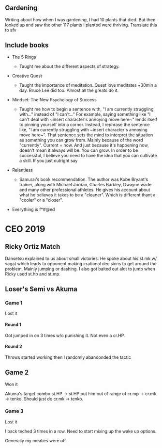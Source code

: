 ## Gardening
Writing about how when I was gardening, I had 10 plants that died.
But then looked up and saw the other 117 plants I planted were thriving.
Translate this to sfv

## Include books
 * The 5 Rings
     * Taught me about the different aspects of strategy.
 * Creative Quest
     * Taught the importance of meditation. Quest love meditates ~30min a day. Bruce Lee did too. Almost all the greats do it.
 * Mindset: The New Psychology of Success
     * Taught me how to begin a sentence with, "I am currently struggling with..." instead of "I can't..."
       For example, saying something like "I can't deal with ~insert character's annoying move here~" lends itself to pinning yourself into a corner. Instead, I rephrase the sentence like, "I am currently struggling with ~insert character's annoying move here~". That sentence sets the mind to interpret the situation as something you can grow from. Mainly because of the word "currently". Current = now. And just because it's happening now, doesn't mean it always will be. You can grow.
       In order to be successful, I believe you need to have the idea that you can cultivate a skill. If you just outright say

* Relentless
    * Samurai's book recommendation. The author was Kobe Bryant's trainer, along with Michael Jordan, Charles Barkley, Dwayne wade and many other professional athletes. He gives his account about what he believes it takes to be a "cleaner". Which is different thant a "cooler" or a "closer".
    
* Everything is f*#@ed

# CEO 2019

## Ricky Ortiz Match

Dansetsu explained to us about small victories. He spoke about his st.mk w/ sagat which leads to opponent making irrational decisions to get around the problem. Mainly jumping or dashing. I also got baited out alot to jump when Ricky used st.hp and st.mp. 

## Loser's Semi vs Akuma

### Game 1

Lost it

#### Round 1

Got jumped in on 3 times w/o punishing it. Not even a cr.HP.

#### Round 2

Throws started working then I randomly abandonded the tactic

## Game 2

Won it

Akuma's target combo st.HP -> st.HP put him out of range of cr.mp -> cr.mk -> tenko. Should just do cr.mk -> tenko.

### Game 3

Lost it

I back teched 3 times in a row. Need to start mixing up the wake up options.

Generally my meaties were off.
